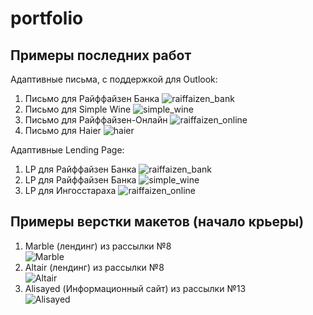# portfolio


Примеры последних работ
------
Адаптивные письма, с поддержкой для Outlook:
1. Письмо для Райффайзен Банка
![raiffaizen_bank](https://github.com/ptonixue/portfolio/blob/master/preview_mail_1.jpg "raiffaizen_bank")
2. Письмо для Simple Wine
![simple_wine](https://github.com/ptonixue/portfolio/blob/master/preview_mail_2.jpg "simple_wine")
3. Письмо для Райффайзен-Онлайн
![raiffaizen_online](https://github.com/ptonixue/portfolio/blob/master/preview_mail_3.jpg "raiffaizen_online")
4. Письмо для Haier
![haier](https://github.com/ptonixue/portfolio/blob/master/preview_mail_4.png "haier")

Адаптивные Lending Page:
1. LP для Райффайзен Банка
![raiffaizen_bank](https://github.com/ptonixue/portfolio/blob/master/preview_LP_1.jpg "raiffaizen_bank")
2. LP для Райффайзен Банка
![simple_wine](https://github.com/ptonixue/portfolio/blob/master/preview_LP_2.png "simple_wine")
3. LP для Ингосстараха
![raiffaizen_online](https://github.com/ptonixue/portfolio/blob/master/preview_LP_3.jpg "raiffaizen_online")


Примеры верстки макетов (начало крьеры)
------
1. Marble (лендинг) из рассылки №8  
![Marble](https://github.com/ptonixue/portfolio/blob/master/marble/index_preview.png "Marble")
2. Altair (лендинг) из рассылки №8  
![Altair](https://github.com/ptonixue/portfolio/blob/master/altair/index_preview.png "Altair")
3. Alisayed (Информационный сайт) из рассылки №13  
![Alisayed](https://github.com/ptonixue/portfolio/blob/master/alisayed/index_preview.png "Alisayed")
